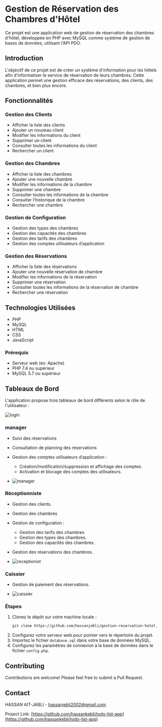 # Gestion de Réservation des Chambres d'Hôtel

Ce projet est une application web de gestion de réservation des chambres d'hôtel, développée en PHP avec MySQL comme système de gestion de bases de données, utilisant l'API PDO.


## Introduction

L'objectif de ce projet est de créer un système d'information pour les hôtels afin d'informatiser le service de réservation de leurs chambres. Cette application permet une gestion efficace des réservations, des clients, des chambres, et bien plus encore.

## Fonctionnalités

### Gestion des Clients
- Afficher la liste des clients
- Ajouter un nouveau client
- Modifier les informations du client
- Supprimer un client
- Consulter toutes les informations du client
- Rechercher un client

### Gestion des Chambres
- Afficher la liste des chambres
- Ajouter une nouvelle chambre
- Modifier les informations de la chambre
- Supprimer une chambre
- Consulter toutes les informations de la chambre
- Consulter l’historique de la chambre
- Rechercher une chambre

### Gestion de Configuration
- Gestion des types des chambres
- Gestion des capacités des chambres
- Gestion des tarifs des chambres
- Gestion des comptes utilisateurs d’application

### Gestion des Réservations
- Afficher la liste des réservations
- Ajouter une nouvelle réservation de chambre
- Modifier les informations de la réservation
- Supprimer une réservation
- Consulter toutes les informations de la réservation de chambre
- Rechercher une réservation

## Technologies Utilisées
- PHP
- MySQL
- HTML
- CSS
- JavaScript


### Prérequis
- Serveur web (ex: Apache)
- PHP 7.4 ou supérieur
- MySQL 5.7 ou supérieur

## Tableaux de Bord
L'application propose trois tableaux de bord différents selon le rôle de l'utilisateur :

![login](https://github.com/hassanjebli/gestion-reservation-hotel/assets/151209380/a320ed96-59b5-4425-9dc7-1b3c256ebffa)


### manager
- Suivi des réservations
- Consultation de planning des réservations
- Gestion des comptes utilisateurs d’application :
  - Création/modification/suppression et affichage des comptes.
  - Activation et blocage des comptes des utilisateurs.

- ![manager](https://github.com/hassanjebli/gestion-reservation-hotel/assets/151209380/6b4078ae-a9ef-4b2b-9d5e-16a716560e4b)


### Réceptionniste
- Gestion des clients.
- Gestion des chambres
- Gestion de configuration :
  - Gestion des tarifs des chambres
  - Gestion des types des chambres.
  - Gestion des capacités des chambres.
- Gestion des réservations des chambres. 

- ![receptionist](https://github.com/hassanjebli/gestion-reservation-hotel/assets/151209380/1710f4ad-de40-4dd0-92cf-aba54d8ab23f)


### Caissier
- Gestion de paiement des réservations.

- ![caissier](https://github.com/hassanjebli/gestion-reservation-hotel/assets/151209380/416eb30d-6783-4e37-bf1f-5e622a47efb8)


### Étapes
1. Clonez le dépôt sur votre machine locale :
    ```bash
    git clone https://github.com/hassanjebli/gestion-reservation-hotel.git
    ```
2. Configurez votre serveur web pour pointer vers le répertoire du projet.
3. Importez le fichier `database.sql` dans votre base de données MySQL.
4. Configurez les paramètres de connexion à la base de données dans le fichier `config.php`.


## Contributing

Contributions are welcome! Please feel free to submit a Pull Request.



## Contact

HASSAN AIT-JABLI - [hassanjebli2002@gmail.com](mailto:hassanjebli2002@gmail.com)

Project Link: [https://github.com/hassankebli/todo-list-app](https://github.com/hassankebli/todo-list-app)


